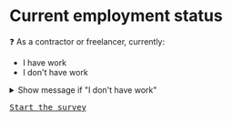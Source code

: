 # Current employment status

:question: As a contractor or freelancer, currently:
- I have work
- I don't have work

<details>
	<summary>Show message if "I don't have work"</summary>
	Please fill out the survey as though you were still working at your last contract or with your last freelance client.
</details>

<kbd>[Start the survey](./0_4_main_form.md)</kbd>